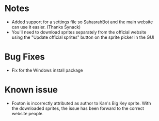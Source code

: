 # Notes

* Added support for a settings file so SahasrahBot and the main website can use it easier. (Thanks Synack)
* You'll need to download sprites separately from the official website using the "Update official sprites" button on
 the sprite picker in the GUI 

# Bug Fixes

* Fix for the Windows install package

# Known issue

* Fouton is incorrectly attributed as author to Kan's Big Key sprite.
 With the downloaded sprites, the issue has been forward to the correct website people.